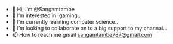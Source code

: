 - 👋 Hi, I’m @Sangamtambe
- 👀 I’m interested in .gaming..
- 🌱 I’m currently learning computer science..
- 💞️ I’m looking to collaborate on to a big support to my channal...
- 📫 How to reach me gmail sangamtambe787@gmail.com

<!---
Sangamtambe123/Sangamtambe123 is a ✨ special ✨ repository because its `README.md` (this file) appears on your GitHub profile.
You can click the Preview link to take a look at your changes.
--->
